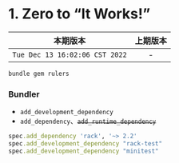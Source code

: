 # 1. Zero to “It Works!”

|本期版本| 上期版本
|:---:|:---:
`Tue Dec 13 16:02:06 CST 2022` | -

```bash
bundle gem rulers
```


### Bundler

* `add_development_dependency`
* `add_dependency`、~~`add_runtime_dependency`~~

```ruby
spec.add_dependency 'rack', '~> 2.2'
spec.add_development_dependency "rack-test"
spec.add_development_dependency "minitest"
```
